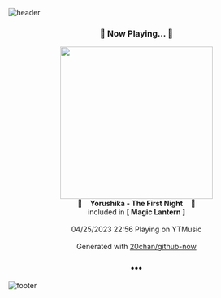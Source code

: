 ![header](https://capsule-render.vercel.app/api?type=wave&height=170&section=header&fontColor=090707&fontAlignX=45&fontAlignY=65&fontSize=100)

<h3 align="center">🎵 Now Playing... 🎵</h3>
<p align="center">
  <a href="https://music.youtube.com/watch?v=kh_yLwkRUIE">
    <img width="300" src="https://lh3.googleusercontent.com/-Pcy2xv0wC_KU3I2HLBtMYRUYR4aAhrQj0wl3X0ax0NPoJAc1cqV-dgksHSx9gYl86SB0yxiiirevjhn">
  </a>
  <br>
  🎵&nbsp&nbsp&nbsp <b>Yorushika - The First Night</b> &nbsp&nbsp&nbsp🎵
  <br>
  included in <b>[ Magic Lantern ]</b>
  
  <br />
  <br />
  04/25/2023 22:56 Playing on YTMusic
  <br />
  <br />
  Generated with <a href="https://github.com/20chan/github-now">20chan/github-now</a>
</p>

<h3 align="center">•••</h3>

![footer](https://capsule-render.vercel.app/api?type=wave&height=150&section=footer)

